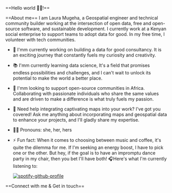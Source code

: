 ==Hello world 👋🏾!==

==About me==
I am Laura Mugeha, a Geospatial engineer and technical community builder working at the intersection of open data, free and open-source software, and sustainable development. I currently work at a Kenyan social enterprise to support teams to adopt data for good. In my free time, I volunteer with tech communities.

- 🔭 I'mm currently working on building a data for good consultancy. It is an exciting journey that constantly fuels my curiosity and creativity.
- 📚 I'mm currently learning data science, It's a field that promises endless possibilities and challenges, and I can't wait to unlock its potential to make the world a better place.
- 🤝 I'mm looking to support open-source communities in Africa. Collaborating with passionate individuals who share the same values and are driven to make a difference is what truly fuels my passion.
- 💬 Need help integrating captivating maps into your work? I've got you covered! Ask me anything about incorporating maps and geospatial data to enhance your projects, and I'll gladly share my expertise.
- 👩🏾 Pronouns: she, her, hers
- ⚡ Fun fact: When it comes to choosing between music and coffee, it's quite the dilemma for me. If I'm seeking an energy boost, I have to pick one or the other. But hey, if the goal is to have an impromptu dance party in my chair, then you bet I'll have both!
  🎧Here's what I'm currently listening to:

  [![spotify-github-profile](https://spotify-github-profile.vercel.app/api/view?uid=0ynq1wuhtf2rlpzypf5s0ummt&cover_image=true&theme=novatorem&show_offline=false&background_color=121212&interchange=false&bar_color=53b14f&bar_color_cover=true)](https://spotify-github-profile.vercel.app/api/view?uid=0ynq1wuhtf2rlpzypf5s0ummt&redirect=true)

==Connect with me & Get in touch==
